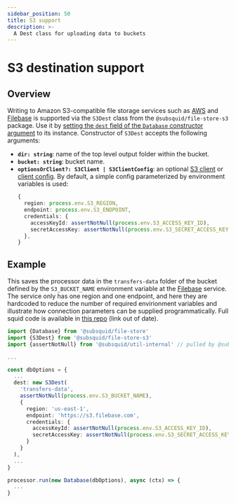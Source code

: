 ```yaml
---
sidebar_position: 50
title: S3 support
description: >-
  A Dest class for uploading data to buckets
---
```


# S3 destination support

## Overview

Writing to Amazon S3-compatible file storage services such as [AWS](https://aws.amazon.com) and [Filebase](https://filebase.com) is supported via the `S3Dest` class from the `@subsquid/file-store-s3` package. Use it by [setting the `dest` field of the `Database` constructor argument](../overview/#database-options) to its instance. Constructor of `S3Dest` accepts the following arguments:
* **`dir: string`**: name of the top level output folder within the bucket.
* **`bucket: string`**: bucket name.
* **`optionsOrClient?: S3Client | S3ClientConfig`**: an optional [S3 client](https://docs.aws.amazon.com/AWSJavaScriptSDK/v3/latest/clients/client-s3/classes/s3client.html) or [client config](https://docs.aws.amazon.com/AWSJavaScriptSDK/v3/latest/clients/client-s3/interfaces/s3clientconfig.html). By default, a simple config parameterized by environment variables is used:
   ```typescript
   {
     region: process.env.S3_REGION,
     endpoint: process.env.S3_ENDPOINT,
     credentials: {
       accessKeyId: assertNotNull(process.env.S3_ACCESS_KEY_ID),
       secretAccessKey: assertNotNull(process.env.S3_SECRET_ACCESS_KEY),
     },
   }
   ```

## Example

This saves the processor data in the `transfers-data` folder of the bucket defined by the `S3_BUCKET_NAME` environment variable at the [Filebase](https://filebase.com) service. The service only has one region and one endpoint, and here they are hardcoded to reduce the number of required envirionment variables and illustrate how connection parameters can be supplied programmatically. Full squid code is available in [this repo](https://github.com/subsquid-labs/file-store-s3-example) (link out of date).

[//]: # (!!!! Update the github URL)

```typescript
import {Database} from '@subsquid/file-store'
import {S3Dest} from '@subsquid/file-store-s3'
import {assertNotNull} from '@subsquid/util-internal' // pulled by @subsquid/file-store-s3

...

const dbOptions = {
  ...
  dest: new S3Dest(
    'transfers-data',
    assertNotNull(process.env.S3_BUCKET_NAME),
    {
      region: 'us-east-1',
      endpoint: 'https://s3.filebase.com',
      credentials: {
        accessKeyId: assertNotNull(process.env.S3_ACCESS_KEY_ID),
        secretAccessKey: assertNotNull(process.env.S3_SECRET_ACCESS_KEY)
      }
    }
  ),
  ...
}

processor.run(new Database(dbOptions), async (ctx) => {
  ...
}
```
